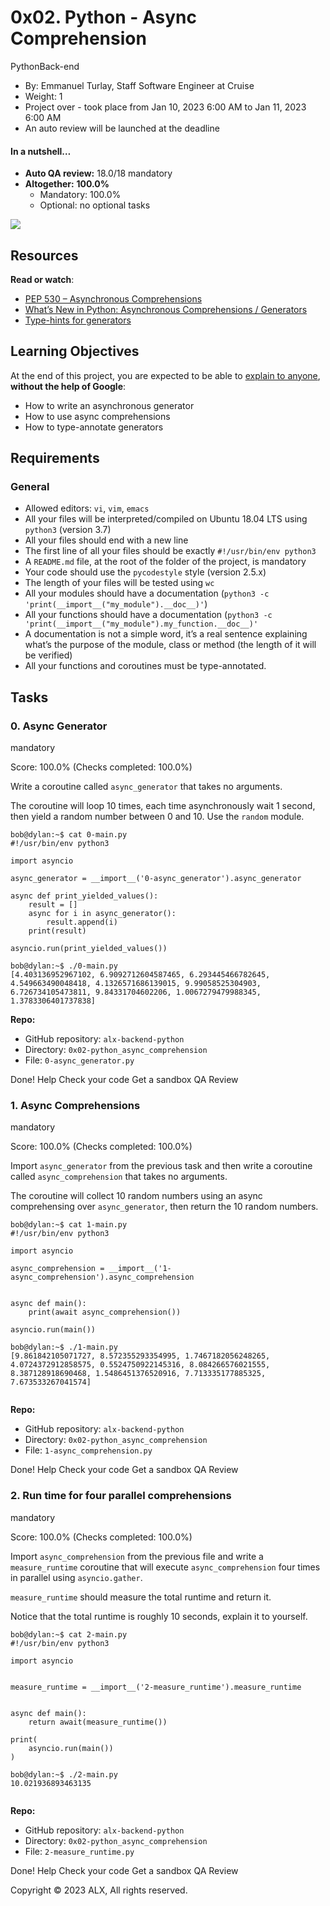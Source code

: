 
# 0x02. Python - Async Comprehension

PythonBack-end

-   By:  Emmanuel Turlay, Staff Software Engineer at Cruise
-   Weight:  1
-   Project over - took place from  Jan 10, 2023 6:00 AM  to  Jan 11, 2023 6:00 AM
-   An auto review will be launched at the deadline

#### In a nutshell…

-   **Auto QA review:**  18.0/18 mandatory
-   **Altogether:**  **100.0%**
    -   Mandatory: 100.0%
    -   Optional: no optional tasks

![](https://s3.amazonaws.com/alx-intranet.hbtn.io/uploads/medias/2019/12/ee85b9f67c384e29525b.png?X-Amz-Algorithm=AWS4-HMAC-SHA256&X-Amz-Credential=AKIARDDGGGOUSBVO6H7D%2F20230202%2Fus-east-1%2Fs3%2Faws4_request&X-Amz-Date=20230202T213126Z&X-Amz-Expires=86400&X-Amz-SignedHeaders=host&X-Amz-Signature=2bcfee9658937d1fb025a836428897c86e2adecbfbdb797d19630de869f43ea1)

## Resources

**Read or watch**:

-   [PEP 530 – Asynchronous Comprehensions](https://intranet.alxswe.com/rltoken/hlwtED-iLsdORSgly8DsyQ "PEP 530 -- Asynchronous Comprehensions")
-   [What’s New in Python: Asynchronous Comprehensions / Generators](https://intranet.alxswe.com/rltoken/0OkbObYzCKtO7ZUAxfKvkw "What’s New in Python: Asynchronous Comprehensions / Generators")
-   [Type-hints for generators](https://intranet.alxswe.com/rltoken/l4Fnno568VbVIn9GvrFVtQ "Type-hints for generators")

## Learning Objectives

At the end of this project, you are expected to be able to  [explain to anyone](https://intranet.alxswe.com/rltoken/_jK22HqiCeh5NjKJ4ZHBww "explain to anyone"),  **without the help of Google**:

-   How to write an asynchronous generator
-   How to use async comprehensions
-   How to type-annotate generators

## Requirements

### General

-   Allowed editors:  `vi`,  `vim`,  `emacs`
-   All your files will be interpreted/compiled on Ubuntu 18.04 LTS using  `python3`  (version 3.7)
-   All your files should end with a new line
-   The first line of all your files should be exactly  `#!/usr/bin/env python3`
-   A  `README.md`  file, at the root of the folder of the project, is mandatory
-   Your code should use the  `pycodestyle`  style (version 2.5.x)
-   The length of your files will be tested using  `wc`
-   All your modules should have a documentation (`python3 -c 'print(__import__("my_module").__doc__)'`)
-   All your functions should have a documentation (`python3 -c 'print(__import__("my_module").my_function.__doc__)'`
-   A documentation is not a simple word, it’s a real sentence explaining what’s the purpose of the module, class or method (the length of it will be verified)
-   All your functions and coroutines must be type-annotated.

## Tasks

### 0. Async Generator

mandatory

Score:  100.0%  (Checks completed: 100.0%)

Write a coroutine called  `async_generator`  that takes no arguments.

The coroutine will loop 10 times, each time asynchronously wait 1 second, then yield a random number between 0 and 10. Use the  `random`  module.

```
bob@dylan:~$ cat 0-main.py
#!/usr/bin/env python3

import asyncio

async_generator = __import__('0-async_generator').async_generator

async def print_yielded_values():
    result = []
    async for i in async_generator():
        result.append(i)
    print(result)

asyncio.run(print_yielded_values())

bob@dylan:~$ ./0-main.py
[4.403136952967102, 6.9092712604587465, 6.293445466782645, 4.549663490048418, 4.1326571686139015, 9.99058525304903, 6.726734105473811, 9.84331704602206, 1.0067279479988345, 1.3783306401737838]

```

**Repo:**

-   GitHub repository:  `alx-backend-python`
-   Directory:  `0x02-python_async_comprehension`
-   File:  `0-async_generator.py`

Done!  Help  Check your code  Get a sandbox  QA Review

### 1. Async Comprehensions

mandatory

Score:  100.0%  (Checks completed: 100.0%)

Import  `async_generator`  from the previous task and then write a coroutine called  `async_comprehension`  that takes no arguments.

The coroutine will collect 10 random numbers using an async comprehensing over  `async_generator`, then return the 10 random numbers.

```
bob@dylan:~$ cat 1-main.py
#!/usr/bin/env python3

import asyncio

async_comprehension = __import__('1-async_comprehension').async_comprehension


async def main():
    print(await async_comprehension())

asyncio.run(main())

bob@dylan:~$ ./1-main.py
[9.861842105071727, 8.572355293354995, 1.7467182056248265, 4.0724372912858575, 0.5524750922145316, 8.084266576021555, 8.387128918690468, 1.5486451376520916, 7.713335177885325, 7.673533267041574]


```

**Repo:**

-   GitHub repository:  `alx-backend-python`
-   Directory:  `0x02-python_async_comprehension`
-   File:  `1-async_comprehension.py`

Done!  Help  Check your code  Get a sandbox  QA Review

### 2. Run time for four parallel comprehensions

mandatory

Score:  100.0%  (Checks completed: 100.0%)

Import  `async_comprehension`  from the previous file and write a  `measure_runtime`  coroutine that will execute  `async_comprehension`  four times in parallel using  `asyncio.gather`.

`measure_runtime`  should measure the total runtime and return it.

Notice that the total runtime is roughly 10 seconds, explain it to yourself.

```
bob@dylan:~$ cat 2-main.py
#!/usr/bin/env python3

import asyncio


measure_runtime = __import__('2-measure_runtime').measure_runtime


async def main():
    return await(measure_runtime())

print(
    asyncio.run(main())
)

bob@dylan:~$ ./2-main.py
10.021936893463135


```

**Repo:**

-   GitHub repository:  `alx-backend-python`
-   Directory:  `0x02-python_async_comprehension`
-   File:  `2-measure_runtime.py`

Done!  Help  Check your code  Get a sandbox  QA Review

Copyright © 2023 ALX, All rights reserved.
